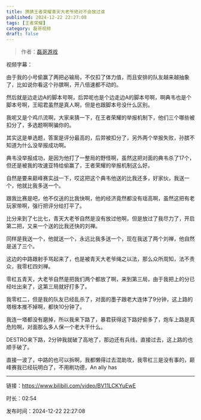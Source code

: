 ```yaml
---
title: 猜猜王者荣耀青天大老爷绝对不会放过谁
published: 2024-12-22 22:27:08
tags: [王者荣耀]
category: 磊哥视频
draft: false
---
```



> 作者：[磊哥游戏](https://space.bilibili.com/268941858?spm_id_from=333.788.upinfo.head.click)

视频字幕：

由于我的小号偷赢了两把必输局，不仅扣了体力值，而且安排的队友越来越抽象了，比如说你看这个孙膑啊，开八倍速都不动的。

然后就是边走边A的脚本号啊，后羿呢也是个边走边A的脚本号啊，啊典韦也是个脚本号啊，王昭君虽然是真人啊，但是也跟脚本号没什么区别。

我呢又是个鸡爪流啊，大家来猜一下，在王者荣耀的举报机制下，他们三个哪些被扣分了，多选题啊啊骗你的。

其实这是单选题，答案是评分最高的，后羿被扣分了，另外两个举报失败，孙膑不知道为什么没举报成功啊。

典韦没举报成功，是因为他打了一整局的野怪啊，虽然这把对面的典韦杀了17个，但还是被我的攻速亚特给偷赢了，王者荣耀的举报机制这么好。

自然是要来巅峰赛实战一下，哎这把这个典韦他送的比我还多，好家伙，我送一个，他就比我多送一个。

跟我比赛是吧，他不仅送的比我快啊，他的经济竟然都没有瑶高啊，虽然这把有老玩家带啊，强行把评分给打平了。

比分来到了七比七，青天大老爷自然是没有放过他啊，但是放过了我尽力了，开启第二把，又来一个送的比我还快的刘禅。

同样是我送一个，他就送一个，永远比我多送一个，现在我送了两个刘禅，他自然是送了三个。

这边的中路跟射手骂起来了，也是被青天大老爷绳之以法，那么众所周知，法不责众，我零杠四刘禅。

零杠五青天，大老爷自然是把我们两个都放了啊，来到第三局，由于我把上的分已经吐出来了，这第三局就好打多了。

我零杠二，但是我的队友已经乱杀了，对面的墨子跟老大连体了9分钟，这上路的塔根本推不掉啊，都快10分钟了。

我连一塔都没有磨掉，所以我来下路了，暴君获得这下路好偷多了，炮车上路是真危险啊，对面那么多人保一个老大干什么。

DESTRO来下路，2分钟我就破了高地了，那边还有兵线，直接过去，这上路的也顺手破了。

直接一波了，中路的也可以拆啊，我都懒得过去混助攻，我零杠三是没有事的，巅峰赛我已经玩明白了，不用刷功德，An ally has

---

链接：https://www.bilibili.com/video/BV11LCKYuEwE

时长：02:54

发布时间：2024-12-22 22:27:08
